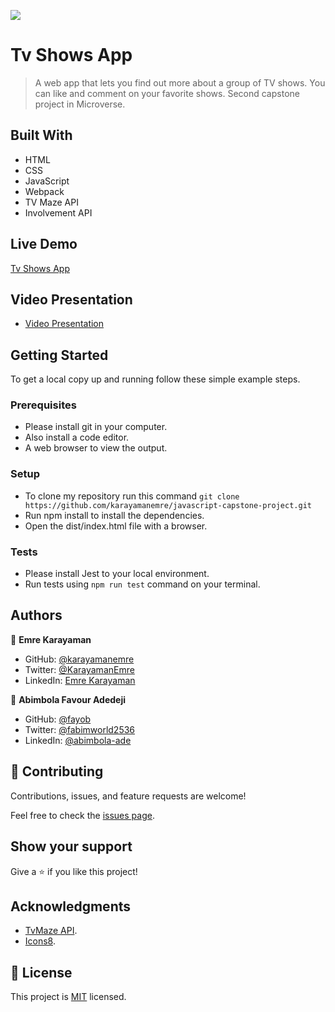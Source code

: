 ![](https://img.shields.io/badge/Microverse-blueviolet)

# Tv Shows App

> A web app that lets you find out more about a group of TV shows. You can like and comment on your favorite shows. Second capstone project in Microverse.

## Built With

- HTML
- CSS
- JavaScript
- Webpack
- TV Maze API
- Involvement API

## Live Demo

[Tv Shows App](https://karayamanemre.github.io/javascript-capstone-project/dist/)

## Video Presentation

- [Video Presentation](https://drive.google.com/file/d/1iIn62iQNmq0zxjRlcTpmc6d629mfq69G/view?usp=sharing)

## Getting Started

To get a local copy up and running follow these simple example steps.

### Prerequisites

   - Please install git in your computer.
   - Also install a code editor.
   - A web browser to view the output.

### Setup

   - To clone my repository run this command `git clone https://github.com/karayamanemre/javascript-capstone-project.git` 
   - Run npm install to install the dependencies.
   - Open the dist/index.html file with a browser.

### Tests

   - Please install Jest to your local environment. 
   - Run tests using `npm run test` command on your terminal.

## Authors

👤 **Emre Karayaman**

- GitHub: [@karayamanemre](https://github.com/karayamanemre)
- Twitter: [@KarayamanEmre](https://twitter.com/KarayamanEmre)
- LinkedIn: [Emre Karayaman](https://www.linkedin.com/in/emre-karayaman-a7b45b243/)

👤 **Abimbola Favour Adedeji**

- GitHub: [@fayob](https://github.com/fayob)
- Twitter: [@fabimworld2536](https://twitter.com/Fabimworld2536)
- LinkedIn: [@abimbola-ade](https://www.linkedin.com/in/abimbola-ade)

## 🤝 Contributing

Contributions, issues, and feature requests are welcome!

Feel free to check the [issues page](../../issues/).

## Show your support

Give a ⭐️ if you like this project!

## Acknowledgments

- [TvMaze API](https://www.tvmaze.com/api).
- [Icons8](https://icons8.com/).

## 📝 License

This project is [MIT](./LICENSE.md) licensed.

